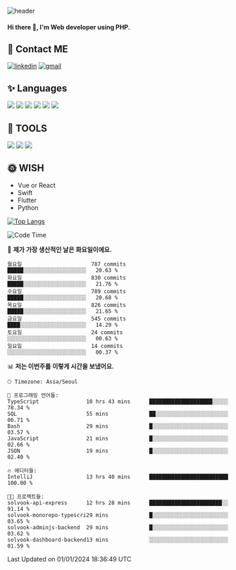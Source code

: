 ![header](https://capsule-render.vercel.app/api?type=waving&color=auto&height=300&section=header&text=Elin&fontSize=90&animation=twinkling)

#### Hi there 👋, I'm <b>Web developer</b> using PHP. ####

<!--
- 🔭 I’m currently working on Uniwill
- 🌱 I’m currently learning Vue or React or Python.
-->

<!---#### I am PHP developer --->

## 💌 Contact ME ###
[<img src='https://img.shields.io/badge/-EunjiKo-%230A66C2?style=flat-square&logo=LinkedIn&logoColor=white' alt='linkedin'>](https://www.linkedin.com/in/https://www.linkedin.com/in/eunji-ko-00a907164//)  [<img src='https://img.shields.io/badge/-einee214%40gmail.com-%23EA4335?style=flat-square&logo=Gmail&logoColor=white' alt='gmail'>](einee214@gmail.com)  


## ✨ Languages
<img src='https://img.shields.io/badge/-PHP-%23777BB4?style=for-the-badge&logo=PHP&logoColor=white'> <img src='https://img.shields.io/badge/-Laravel-%23FF2D20?style=for-the-badge&logo=Laravel&logoColor=white'> <img src='https://img.shields.io/badge/Jquery-%230769AD?style=for-the-badge&logo=Jquery&logoColor=white'> <img src='https://img.shields.io/badge/CSS3-%231572B6?style=for-the-badge&logo=CSS3&logoColor=white'> <img src='https://img.shields.io/badge/Bootstrap-%237952B3?style=for-the-badge&logo=Bootstrap&logoColor=white' > <img src='https://img.shields.io/badge/MySQL-%234479A1?style=for-the-badge&logo=MySQL&logoColor=white' >

## 🌷 TOOLS
<img src='https://img.shields.io/badge/PHPSTORM-%23000000?style=for-the-badge&logo=PhpStorm&logoColor=white' > <img src='https://img.shields.io/badge/GitLab-%23FCA121?style=for-the-badge&logo=GitLab&logoColor=white' > <img src='https://img.shields.io/badge/GitHub-%23181717?style=for-the-badge&logo=GitHub&logoColor=white'>


## 🌞 WISH
- Vue or React
- Swift
- Flutter
- Python


[![Top Langs](https://github-readme-stats.vercel.app/api/top-langs/?username=ein214&layout=compact)](https://github.com/anuraghazra/github-readme-stats)

<!--START_SECTION:waka-->
![Code Time](http://img.shields.io/badge/Code%20Time-3%2C148%20hrs%2043%20mins-blue)

📅 **제가 가장 생산적인 날은 화요일이에요.** 

```text
월요일                      787 commits         █████░░░░░░░░░░░░░░░░░░░░   20.63 % 
화요일                      830 commits         █████░░░░░░░░░░░░░░░░░░░░   21.76 % 
수요일                      789 commits         █████░░░░░░░░░░░░░░░░░░░░   20.68 % 
목요일                      826 commits         █████░░░░░░░░░░░░░░░░░░░░   21.65 % 
금요일                      545 commits         ████░░░░░░░░░░░░░░░░░░░░░   14.29 % 
토요일                      24 commits          ░░░░░░░░░░░░░░░░░░░░░░░░░   00.63 % 
일요일                      14 commits          ░░░░░░░░░░░░░░░░░░░░░░░░░   00.37 % 
```


📊 **저는 이번주를 이렇게 시간을 보냈어요.** 

```text
🕑︎ Timezone: Asia/Seoul

💬 프로그래밍 언어들: 
TypeScript               10 hrs 43 mins      ████████████████████░░░░░   78.34 % 
SQL                      55 mins             ██░░░░░░░░░░░░░░░░░░░░░░░   06.71 % 
Bash                     29 mins             █░░░░░░░░░░░░░░░░░░░░░░░░   03.57 % 
JavaScript               21 mins             █░░░░░░░░░░░░░░░░░░░░░░░░   02.66 % 
JSON                     19 mins             █░░░░░░░░░░░░░░░░░░░░░░░░   02.40 % 

🔥 에디터들: 
IntelliJ                 13 hrs 40 mins      █████████████████████████   100.00 % 

🐱‍💻 프로젝트들: 
solvook-api-express      12 hrs 28 mins      ███████████████████████░░   91.14 % 
solvook-monorepo-typescri29 mins             █░░░░░░░░░░░░░░░░░░░░░░░░   03.65 % 
solvook-adminjs-backend  29 mins             █░░░░░░░░░░░░░░░░░░░░░░░░   03.62 % 
solvook-dashboard-backend13 mins             ░░░░░░░░░░░░░░░░░░░░░░░░░   01.59 % 
```


 Last Updated on 01/01/2024 18:36:49 UTC
<!--END_SECTION:waka-->

<!---![GitHub stats](https://github-readme-stats.vercel.app/api?username=ein214&show_icons=true&theme=dracula)  --->



